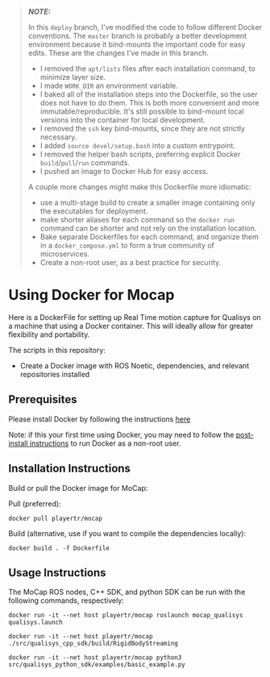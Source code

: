 > **_NOTE:_**
>
>   In this `deploy` branch, I've modified the code to follow different Docker conventions. The `master` branch is probably a better development environment because it bind-mounts the important code for easy edits. These are the changes I've made in this branch.
>
>   * I removed the `apt/lists` files after each installation command, to minimize layer size.
>   * I made `WORK_DIR` an environment variable.
>   * I baked all of the installation steps into the Dockerfile, so the user does not have to do them. This is both more convenient and more immutable/reproducible. It's still possible to bind-mount local versions into the container for local development.
>   * I removed the `ssh` key bind-mounts, since they are not strictly necessary.
>   * I added `source devel/setup.bash` into a custom entrypoint.
>   * I removed the helper bash scripts, preferring explicit Docker `build`/`pull`/`run` commands.
>   * I pushed an image to Docker Hub for easy access.
>   
>   A couple more changes might make this Dockerfile more idiomatic:
>   * use a multi-stage build to create a smaller image containing only the executables for deployment.
>   * make shorter aliases for each command so the `docker run` command can be shorter and not rely on the installation location.
>   * Bake separate Dockerfiles for each command, and organize them in a `docker_compose.yml` to form a true community of microservices.
>   * Create a non-root user, as a best practice for security.


# Using Docker for Mocap

Here is a DockerFile for setting up Real Time motion capture for Qualisys on a machine that using a Docker container.
This will ideally allow for greater flexibility and portability.

The scripts in this repository:
- Create a Docker image with ROS Noetic, dependencies, and relevant repositories installed

## Prerequisites

Please install Docker by following the instructions [here](https://docs.docker.com/engine/install/)

Note: if this your first time using Docker, you may need to follow the [post-install instructions](https://docs.docker.com/engine/install/linux-postinstall/) to run Docker as a non-root user.


## Installation Instructions

Build or pull the Docker image for MoCap:

Pull (preferred):
```
docker pull playertr/mocap
```

Build (alternative, use if you want to compile the dependencies locally):
```
docker build . -f Dockerfile
```

## Usage Instructions

The MoCap ROS nodes, C++ SDK, and python SDK can be run with the following commands, respectively:

```
docker run -it --net host playertr/mocap roslaunch mocap_qualisys qualisys.launch
```

```
docker run -it --net host playertr/mocap ./src/qualisys_cpp_sdk/build/RigidBodyStreaming
```

```
docker run -it --net host playertr/mocap python3 src/qualisys_python_sdk/examples/basic_example.py
```